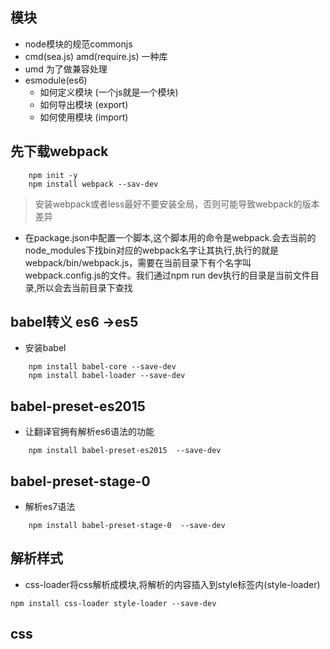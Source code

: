 ## 模块
- node模块的规范commonjs
- cmd(sea.js) amd(require.js) 一种库
- umd 为了做兼容处理
- esmodule(es6)
    - 如何定义模块  (一个js就是一个模块)
    - 如何导出模块  (export) 
    - 如何使用模块  (import)
## 先下载webpack
```
    npm init -y
    npm install webpack --sav-dev
```
> 安装webpack或者less最好不要安装全局，否则可能导致webpack的版本差异
- 在package.json中配置一个脚本,这个脚本用的命令是webpack.会去当前的node_modules下找bin对应的webpack名字让其执行,执行的就是webpack/bin/webpack.js，需要在当前目录下有个名字叫webpack.config.js的文件。我们通过npm run dev执行的目录是当前文件目录,所以会去当前目录下查找
## babel转义 es6 ->es5
- 安装babel
```
    npm install babel-core --save-dev
    npm install babel-loader --save-dev
```
## babel-preset-es2015
- 让翻译官拥有解析es6语法的功能
```
    npm install babel-preset-es2015  --save-dev
```
## babel-preset-stage-0
- 解析es7语法
```
    npm install babel-preset-stage-0  --save-dev
```

## 解析样式
- css-loader将css解析成模块,将解析的内容插入到style标签内(style-loader)
```
npm install css-loader style-loader --save-dev
```
## css
